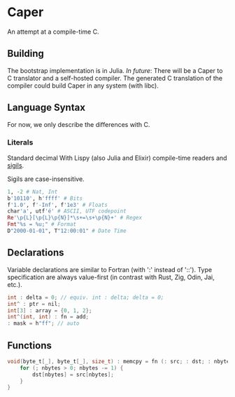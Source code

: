 # Caper
An attempt at a compile-time C.

## Building

The bootstrap implementation is in Julia.
_In future_:
There will be a Caper to C translator and a self-hosted compiler.
The generated C translation of the compiler could build Caper in any system (with libc).

## Language Syntax

For now, we only describe the differences with C.

### Literals

Standard decimal With Lispy (also Julia and Elixir) compile-time
readers and [sigils](https://en.wikipedia.org/wiki/Sigil_(computer_programming)#Literal_affixes).

Sigils are case-insensitive.

```elixir
1, -2 # Nat, Int
b'10110', h'ffff' # Bits
f'1.0', f'-Inf', f'1e3' # Floats
char'a', utf'é' # ASCII, UTF codepoint
Re'\p{L}[\p{L}\p{N}]*\s+=\s+\p{N}+' # Regex
Fmt"%s = %u;" # Format
D"2000-01-01", T"12:00:01" # Date Time
```

## Declarations

Variable declarations are similar to Fortran (with ':' instead of '::').
Type specification are always value-first (in contrast with Rust, Zig, Odin, Jai, etc.).

```c
int : delta = 0; // equiv. int : delta; delta = 0;
int^ : ptr = nil;
int[3] : array = {0, 1, 2};
int^(int, int) : fn = add;
: mask = h"ff"; // auto
```

## Functions

```c
void(byte_t[_], byte_t[_], size_t) : memcpy = fn (: src; : dst; : nbytes;) {
    for (; nbytes > 0; nbytes -= 1) {
        dst[nbytes] = src[nbytes];
    }
}
```
